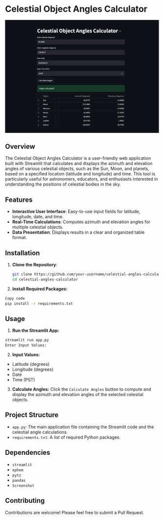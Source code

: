 # Celestial Object Angles Calculator

![Celestial Angles](coc.png)

## Overview

The Celestial Object Angles Calculator is a user-friendly web application built with Streamlit that calculates and displays the azimuth and elevation angles of various celestial objects, such as the Sun, Moon, and planets, based on a specified location (latitude and longitude) and time. This tool is particularly useful for astronomers, educators, and enthusiasts interested in understanding the positions of celestial bodies in the sky.

## Features

- **Interactive User Interface**: Easy-to-use input fields for latitude, longitude, date, and time.
- **Real-Time Calculations**: Computes azimuth and elevation angles for multiple celestial objects.
- **Data Presentation**: Displays results in a clear and organized table format.

## Installation

1. **Clone the Repository**:
   ```sh
   git clone https://github.com/your-username/celestial-angles-calculator.git
   cd celestial-angles-calculator
   
2. **Install Required Packages:**
  ```sh
  Copy code
  pip install -r requirements.txt
  ```

## Usage
1. **Run the Streamlit App:**
```sh
streamlit run app.py
Enter Input Values:
```
2. **Input Values:**
- Latitude (degrees)
- Longitude (degrees)
- Date
- Time (PST)

3. **Calculate Angles:**
Click the `Calculate Angles` button to compute and display the azimuth and elevation angles of the selected celestial objects.

## Project Structure
- `app.py`: The main application file containing the Streamlit code and the celestial angle calculations.
- `requirements.txt`: A list of required Python packages.
  
## Dependencies
- `streamlit`
- `ephem`
- `pytz`
- `pandas`
- `Screenshot`

## Contributing
Contributions are welcome! Please feel free to submit a Pull Request.
